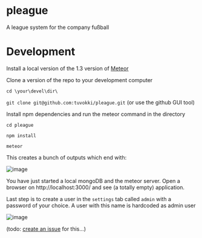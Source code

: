 # pleague
A league system for the company fußball

# Development

Install a local version of the 1.3 version of [Meteor](https://www.meteor.com/install)

Clone a version of the repo to your development computer

`cd \your\devel\dir\`

`git clone git@github.com:tuvokki/pleague.git` (or use the github GUI tool)

Install npm dependencies and run the meteor command in the directory

`cd pleague`

`npm install`

`meteor`

This creates a bunch of outputs which end with:

![image](https://cloud.githubusercontent.com/assets/181719/14711685/a536d7fa-07da-11e6-8bbd-170ce02d9634.png)

You have just started a local mongoDB and the meteor server. Open a browser on http://localhost:3000/ and see (a totally empty) application.

Last step is to create a user in the `settings` tab called `admin` with a password of your choice. A user with this name is hardcoded as admin user 

![image](https://cloud.githubusercontent.com/assets/181719/14711614/518a01ae-07da-11e6-8226-6e2e98c10581.png)

(todo: [create an issue](https://github.com/tuvokki/pleague/issues/new) for this...)
